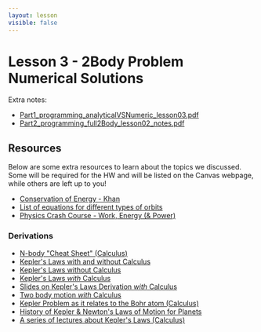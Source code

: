 ```yaml
---
layout: lesson
visible: false
---
```


# Lesson 3 - 2Body Problem Numerical Solutions

Extra notes:

 * [Part1_programming_analyticalVSNumeric_lesson03.pdf](Part1_programming_analyticalVSNumeric_lesson03.pdf)
 * [Part2_programming_full2Body_lesson02_notes.pdf](Part2_programming_full2Body_lesson02_notes.pdf)


## Resources

Below are some extra resources to learn about the topics we discussed.  Some will be required for the HW and will be listed on the Canvas webpage, while others are left up to you!

* [Conservation of Energy - Khan](https://www.khanacademy.org/science/physics/work-and-energy/work-and-energy-tutorial/v/conservation-of-energy)
* [List of equations for different types of orbits](http://www.bogan.ca/orbits/kepler/orbteqtn.html)
* [Physics Crash Course - Work, Energy (& Power)](https://www.youtube.com/watch?v=w4QFJb9a8vo)


### Derivations

* [N-body "Cheat Sheet" (Calculus)](https://www.astro.umd.edu/~ricotti/NEWWEB/teaching/ASTR415/class18.pdf)
* [Kepler's Laws with and without Calculus](https://arxiv.org/pdf/1803.06770.pdf)
* [Kepler's Laws without Calculus](https://arxiv.org/pdf/0812.2755.pdf)
* [Kepler's Laws *with* Calculus](https://www.math.ksu.edu/~dbski/writings/planetary.pdf)
* [Slides on Kepler's Laws Derivation *with* Calculus](https://www.uu.edu/dept/math/SeniorPapers/09-10/DavisEmily.pdf)
* [Two body motion *with* Calculus](http://web.physics.ucsb.edu/~fratus/phys103/LN/TBP.pdf)
* [Kepler Problem as it relates to the Bohr atom (Calculus)](http://web.mit.edu/8.01t/www/materials/modules/guide17.pdf)
* [History of Kepler & Newton's Laws of Motion for Planets](https://www.khanacademy.org/partner-content/nasa/measuringuniverse/orbital-mechanics/a/keplers-first-law)
* [A series of lectures about Kepler's Laws (Calculus)](https://www.youtube.com/watch?v=mRbDmvvALQA)


